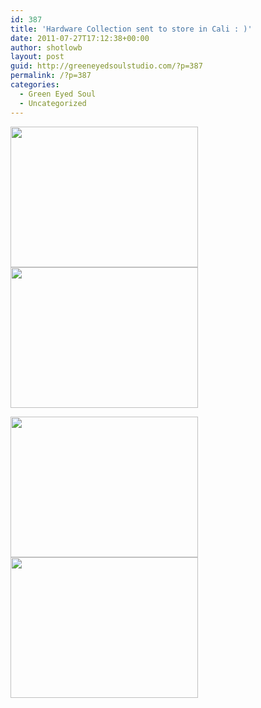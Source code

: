 ```yaml
---
id: 387
title: 'Hardware Collection sent to store in Cali : )'
date: 2011-07-27T17:12:38+00:00
author: shotlowb
layout: post
guid: http://greeneyedsoulstudio.com/?p=387
permalink: /?p=387
categories:
  - Green Eyed Soul
  - Uncategorized
---
```

[<img class="alignnone size-medium wp-image-392" title="OLYMPUS DIGITAL CAMERA" src="http://greeneyedsoulstudio.com/wp-content/uploads/2011/07/harwarecalicollection-2072-300x225.jpg" alt="" width="300" height="225" />](http://greeneyedsoulstudio.com/wp-content/uploads/2011/07/harwarecalicollection-2072.jpg)[<img class="alignnone size-medium wp-image-393" title="OLYMPUS DIGITAL CAMERA" src="http://greeneyedsoulstudio.com/wp-content/uploads/2011/07/harwarecalicollection-2081-300x225.jpg" alt="" width="300" height="225" />](http://greeneyedsoulstudio.com/wp-content/uploads/2011/07/harwarecalicollection-2081.jpg)

[<img class="alignnone size-medium wp-image-394" title="OLYMPUS DIGITAL CAMERA" src="http://greeneyedsoulstudio.com/wp-content/uploads/2011/07/harwarecalicollection-200-300x225.jpg" alt="" width="300" height="225" />](http://greeneyedsoulstudio.com/wp-content/uploads/2011/07/harwarecalicollection-200.jpg)[<img class="alignnone size-medium wp-image-395" title="OLYMPUS DIGITAL CAMERA" src="http://localhost:4567/wp-content/uploads/2011/07/harwarecalicollection-198-300x225.jpg" alt="" width="300" height="225" />](http://localhost:4567/wp-content/uploads/2011/07/harwarecalicollection-198.jpg)